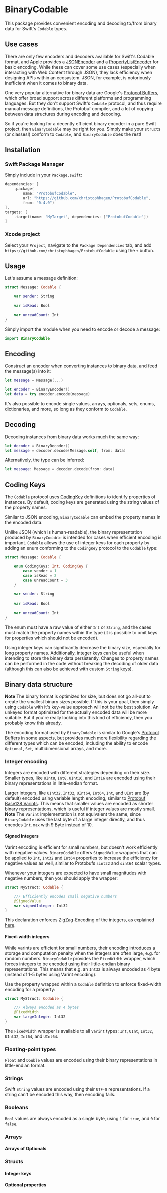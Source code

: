 # BinaryCodable

This package provides convenient encoding and decoding to/from binary data for Swift's `Codable` types.

## Use cases

There are only few encoders and decoders available for Swift's Codable format, and Apple provides a [JSONEncoder](https://developer.apple.com/documentation/foundation/jsonencoder) and a [PropertyListEncoder](https://developer.apple.com/documentation/foundation/propertylistencoder) for basic encoding. While these can cover some use cases (especially when interacting with Web Content through JSON), they lack efficiency when designing APIs within an ecosystem. JSON, for example, is notoriously inefficient when it comes to binary data.

One very popular alternative for binary data are Google's [Protocol Buffers](https://developers.google.com/protocol-buffers), which offer broad support across different platforms and programming languages. But they don't support Swift's `Codable` protocol, and thus require manual message definitions, the Protobuf compiler, and a lot of copying between data structures during encoding and decoding.

So if you're looking for a decently efficient binary encoder in a pure Swift project, then `BinaryCodable` may be right for you. Simply make your `struct`s (or classes!) conform to `Codable`, and `BinaryCodable` does the rest!

## Installation

### Swift Package Manager

Simply include in your `Package.swift`:
```swift
dependencies: [
    .package(
        name: "ProtobufCodable", 
        url: "https://github.com/christophhagen/ProtobufCodable", 
        from: "0.4.0")
],
targets: [
    .target(name: "MyTarget", dependencies: ["ProtobufCodable"])
]
```

### Xcode project

Select your `Project`, navigate to the `Package Dependencies` tab, and add `https://github.com/christophhagen/ProtobufCodable` using the `+` button.

## Usage

Let's assume a message definition: 

```swift
struct Message: Codable {

    var sender: String
    
    var isRead: Bool
    
    var unreadCount: Int
}
```

Simply import the module when you need to encode or decode a message:

```swift
import BinaryCodable
```

## Encoding

Construct an encoder when converting instances to binary data, and feed the message(s) into it:

```swift
let message = Message(...)

let encoder = BinaryEncoder()
let data = try encoder.encode(message)
```

It's also possible to encode single values, arrays, optionals, sets, enums, dictionaries, and more, so long as they conform to `Codable`.

## Decoding

Decoding instances from binary data works much the same way:

```swift
let decoder = BinaryDecoder()
let message = decoder.decode(Message.self, from: data)
```

Alternatively, the type can be inferred:

```swift
let message: Message = decoder.decode(from: data)
```

## Coding Keys

The `Codable` protocol uses [CodingKey](https://developer.apple.com/documentation/swift/codingkey) definitions to identify properties of instances. By default, coding keys are generated using the string values of the property names.

Similar to JSON encoding, `BinaryCodable` can embed the property names in the encoded data.

Unlike JSON (which is human-readable), the binary representation produced by `BinaryCodable` is intended for cases when efficient encoding is important. `Codable` allows the use of integer keys for each property by adding an enum conforming to the `CodingKey` protocol to the `Codable` type:

```swift
struct Message: Codable {

    enum CodingKeys: Int, CodingKey {
        case sender = 1
        case isRead = 2
        case unreadCount = 3
    }

    var sender: String
    
    var isRead: Bool
    
    var unreadCount: Int
}
```
The enum must have a raw value of either `Int` or `String`, and the cases must match the property names within the type (it is possible to omit keys for properties which should not be encoded).

Using integer keys can significantly decrease the binary size, especially for long property names. Additionally, integer keys can be useful when intending to store the binary data persistently. Changes to property names can be performed in the code without breaking the decoding of older data (although this can also be achieved with custom `String` keys).

## Binary data structure

**Note** The binary format is optimized for size, but does not go all-out to create the smallest binary sizes possible. If this is your goal, then simply using `Codable` with it's key-value approach will not be the best solution. An unkeyed format optimized for the actually encoded data will be more suitable. But if you're really looking into this kind of efficiency, then you probably know this already.

The encoding format used by `BinaryCodable` is similar to Google's [Protocol Buffers](https://developers.google.com/protocol-buffers) in some aspects, but provides much more flexibility regarding the different types which can be encoded, including the ability to encode `Optional`, `Set`, multidimensional arrays, and more.

### Integer encoding

Integers are encoded with different strategies depending on their size. Smaller types, like `UInt8`, `Int8`, `UInt16`, and `Int16` are encoded using their binary representations in little-endian format. 

Larger integers, like `UInt32`, `Int32`, `UInt64`, `Int64`, `Int`, and `UInt` are (by default) encoded using variable length encoding, similar to [Protobuf Base128 Varints](https://developers.google.com/protocol-buffers/docs/encoding#varints). This means that smaller values are encoded as shorter binary representations, which is useful if integer values are mostly small.
**Note** The `Varint` implementation is not equivalent the same, since `BinaryCodable` uses the last byte of a large integer directly, and thus encodes `Int.max` with 9 Byte instead of 10.

#### Signed integers

Varint encoding is efficient for small numbers, but doesn't work efficiently with negative values. `BinaryCodable` offers `SignedValue` wrappers that can be applied to `Int`, `Int32` and `Int64` properties to increase the efficiency for negative values as well, similar to Protobufs `sint32` and `sint64` scalar types.

Whenever your integers are expected to have small magnitudes with negative numbers, then you should apply the wrapper:
 ```swift
 struct MyStruct: Codable {
 
     /// Efficiently encodes small negative numbers
     @SignedValue 
     var signedInteger: Int32
 }
 ```
 
 This declaration enforces ZigZag-Encoding of the integers, as explained [here](https://developers.google.com/protocol-buffers/docs/encoding#signed-ints).
 
#### Fixed-width integers

While varints are efficient for small numbers, their encoding introduces a storage and computation penalty when the integers are often large, e.g. for random numbers. `BinaryCodable` provides the `FixedWidth` wrapper, which forces integers to be encoded using their little-endian binary representations. This means that e.g. an `Int32` is always encoded as 4 byte (instead of 1-5 bytes using Varint encoding).

 Use the property wrapped within a `Codable` definition to enforce fixed-width encoding for a property:
 ```swift
 struct MyStruct: Codable {

     /// Always encoded as 4 bytes
     @FixedWidth 
     var largeInteger: Int32
 }
 ```
 
 The `FixedWidth` wrapper is available to all `Varint` types: `Int`, `UInt`, `Int32`, `UInt32`, `Int64`, and `UInt64`.

### Floating-point types

`Float` and `Double` values are encoded using their binary representations in little-endian format.

### Strings

Swift `String` values are encoded using their `UTF-8` representations. If a string can't be encoded this way, then encoding fails.

### Booleans

`Bool` values are always encoded as a single byte, using `1` for `true`, and `0` for `false`.

### Arrays

#### Arrays of Optionals

### Structs

#### Integer keys

#### Optional properties
